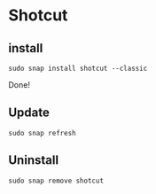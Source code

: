 # Shotcut

## install

```
sudo snap install shotcut --classic
```

Done!

## Update

```
sudo snap refresh
```

## Uninstall

```
sudo snap remove shotcut
```
